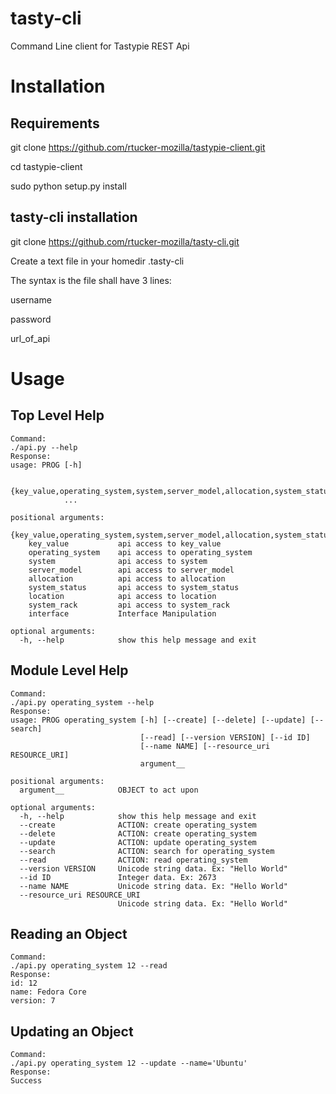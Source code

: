 tasty-cli
=========

Command Line client for Tastypie REST Api

Installation
=

Requirements
-

git clone https://github.com/rtucker-mozilla/tastypie-client.git

cd tastypie-client

sudo python setup.py install

tasty-cli installation
-
git clone https://github.com/rtucker-mozilla/tasty-cli.git

Create a text file in your homedir .tasty-cli

The syntax is the file shall have 3 lines:

username

password

url_of_api

Usage
=

Top Level Help
-
    Command:
    ./api.py --help
    Response:
    usage: PROG [-h]
                
                {key_value,operating_system,system,server_model,allocation,system_status,location,system_rack,interface}
                ...
    
    positional arguments:
      {key_value,operating_system,system,server_model,allocation,system_status,location,system_rack,interface}
        key_value           api access to key_value
        operating_system    api access to operating_system
        system              api access to system
        server_model        api access to server_model
        allocation          api access to allocation
        system_status       api access to system_status
        location            api access to location
        system_rack         api access to system_rack
        interface           Interface Manipulation
    
    optional arguments:
      -h, --help            show this help message and exit

Module Level Help
-
    Command:
    ./api.py operating_system --help
    Response:
    usage: PROG operating_system [-h] [--create] [--delete] [--update] [--search]
                                 [--read] [--version VERSION] [--id ID]
                                 [--name NAME] [--resource_uri RESOURCE_URI]
                                 argument__
    
    positional arguments:
      argument__            OBJECT to act upon
    
    optional arguments:
      -h, --help            show this help message and exit
      --create              ACTION: create operating_system
      --delete              ACTION: create operating_system
      --update              ACTION: update operating_system
      --search              ACTION: search for operating_system
      --read                ACTION: read operating_system
      --version VERSION     Unicode string data. Ex: "Hello World"
      --id ID               Integer data. Ex: 2673
      --name NAME           Unicode string data. Ex: "Hello World"
      --resource_uri RESOURCE_URI
                            Unicode string data. Ex: "Hello World"

Reading an Object
-
    Command:
    ./api.py operating_system 12 --read 
    Response:
    id: 12
    name: Fedora Core
    version: 7

Updating an Object
-
    Command:
    ./api.py operating_system 12 --update --name='Ubuntu'
    Response:
    Success

